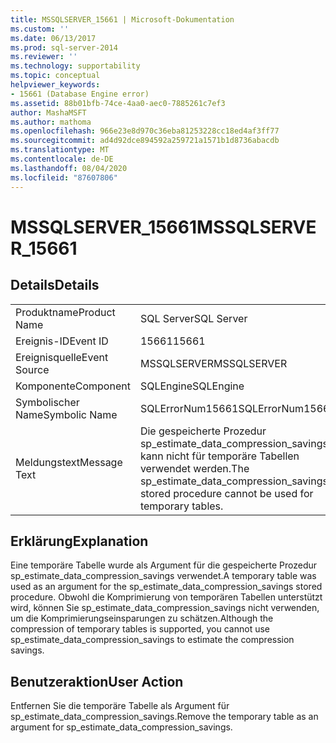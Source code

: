```yaml
---
title: MSSQLSERVER_15661 | Microsoft-Dokumentation
ms.custom: ''
ms.date: 06/13/2017
ms.prod: sql-server-2014
ms.reviewer: ''
ms.technology: supportability
ms.topic: conceptual
helpviewer_keywords:
- 15661 (Database Engine error)
ms.assetid: 88b01bfb-74ce-4aa0-aec0-7885261c7ef3
author: MashaMSFT
ms.author: mathoma
ms.openlocfilehash: 966e23e8d970c36eba81253228cc18ed4af3ff77
ms.sourcegitcommit: ad4d92dce894592a259721a1571b1d8736abacdb
ms.translationtype: MT
ms.contentlocale: de-DE
ms.lasthandoff: 08/04/2020
ms.locfileid: "87607806"
---
```

# <a name="mssqlserver_15661"></a><span data-ttu-id="5a2cf-102">MSSQLSERVER_15661</span><span class="sxs-lookup"><span data-stu-id="5a2cf-102">MSSQLSERVER_15661</span></span>
    
## <a name="details"></a><span data-ttu-id="5a2cf-103">Details</span><span class="sxs-lookup"><span data-stu-id="5a2cf-103">Details</span></span>  
  
|||  
|-|-|  
|<span data-ttu-id="5a2cf-104">Produktname</span><span class="sxs-lookup"><span data-stu-id="5a2cf-104">Product Name</span></span>|<span data-ttu-id="5a2cf-105">SQL Server</span><span class="sxs-lookup"><span data-stu-id="5a2cf-105">SQL Server</span></span>|  
|<span data-ttu-id="5a2cf-106">Ereignis-ID</span><span class="sxs-lookup"><span data-stu-id="5a2cf-106">Event ID</span></span>|<span data-ttu-id="5a2cf-107">15661</span><span class="sxs-lookup"><span data-stu-id="5a2cf-107">15661</span></span>|  
|<span data-ttu-id="5a2cf-108">Ereignisquelle</span><span class="sxs-lookup"><span data-stu-id="5a2cf-108">Event Source</span></span>|<span data-ttu-id="5a2cf-109">MSSQLSERVER</span><span class="sxs-lookup"><span data-stu-id="5a2cf-109">MSSQLSERVER</span></span>|  
|<span data-ttu-id="5a2cf-110">Komponente</span><span class="sxs-lookup"><span data-stu-id="5a2cf-110">Component</span></span>|<span data-ttu-id="5a2cf-111">SQLEngine</span><span class="sxs-lookup"><span data-stu-id="5a2cf-111">SQLEngine</span></span>|  
|<span data-ttu-id="5a2cf-112">Symbolischer Name</span><span class="sxs-lookup"><span data-stu-id="5a2cf-112">Symbolic Name</span></span>|<span data-ttu-id="5a2cf-113">SQLErrorNum15661</span><span class="sxs-lookup"><span data-stu-id="5a2cf-113">SQLErrorNum15661</span></span>|  
|<span data-ttu-id="5a2cf-114">Meldungstext</span><span class="sxs-lookup"><span data-stu-id="5a2cf-114">Message Text</span></span>|<span data-ttu-id="5a2cf-115">Die gespeicherte Prozedur sp_estimate_data_compression_savings kann nicht für temporäre Tabellen verwendet werden.</span><span class="sxs-lookup"><span data-stu-id="5a2cf-115">The sp_estimate_data_compression_savings stored procedure cannot be used for temporary tables.</span></span>|  
  
## <a name="explanation"></a><span data-ttu-id="5a2cf-116">Erklärung</span><span class="sxs-lookup"><span data-stu-id="5a2cf-116">Explanation</span></span>  
 <span data-ttu-id="5a2cf-117">Eine temporäre Tabelle wurde als Argument für die gespeicherte Prozedur sp_estimate_data_compression_savings verwendet.</span><span class="sxs-lookup"><span data-stu-id="5a2cf-117">A temporary table was used as an argument for the sp_estimate_data_compression_savings stored procedure.</span></span> <span data-ttu-id="5a2cf-118">Obwohl die Komprimierung von temporären Tabellen unterstützt wird, können Sie sp_estimate_data_compression_savings nicht verwenden, um die Komprimierungseinsparungen zu schätzen.</span><span class="sxs-lookup"><span data-stu-id="5a2cf-118">Although the compression of temporary tables is supported, you cannot use sp_estimate_data_compression_savings to estimate the compression savings.</span></span>  
  
## <a name="user-action"></a><span data-ttu-id="5a2cf-119">Benutzeraktion</span><span class="sxs-lookup"><span data-stu-id="5a2cf-119">User Action</span></span>  
 <span data-ttu-id="5a2cf-120">Entfernen Sie die temporäre Tabelle als Argument für sp_estimate_data_compression_savings.</span><span class="sxs-lookup"><span data-stu-id="5a2cf-120">Remove the temporary table as an argument for sp_estimate_data_compression_savings.</span></span>  
  
  
